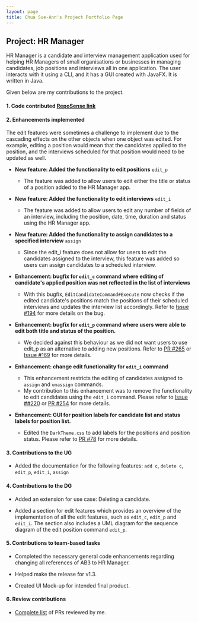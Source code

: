 ```yaml
---
layout: page
title: Chua Sue-Ann's Project Portfolio Page
---
```


## Project: HR Manager

HR Manager is a candidate and interview management application used for helping HR Managers of small organisations
or businesses in managing candidates, job positions and interviews all in one application.
The user interacts with it using a CLI, and it has a GUI created with JavaFX. It is written in Java.

Given below are my contributions to the project.

#### 1. Code contributed [RepoSense link](https://nus-cs2103-ay2122s1.github.io/tp-dashboard/?search=&sort=groupTitle&sortWithin=title&timeframe=commit&mergegroup=&groupSelect=groupByRepos&breakdown=true&checkedFileTypes=docs~functional-code~test-code~other&since=2021-09-17&tabOpen=true&tabType=authorship&tabAuthor=sueann-chua&tabRepo=AY2122S1-CS2103T-W13-1%2Ftp%5Bmaster%5D&authorshipIsMergeGroup=false&authorshipFileTypes=docs~functional-code~test-code&authorshipIsBinaryFileTypeChecked=false)

#### 2. Enhancements implemented
The edit features were sometimes a challenge to implement due to the cascading effects
on the other objects when one object was edited. For example, editing a position would mean that the candidates applied to the position, and the interviews scheduled for
that position would need to be updated as well.

* **New feature: Added the functionality to edit positions** `edit_p`
    * The feature was added to allow users to edit either the title or status of a position added to the HR Manager app.
    
* **New feature: Added the functionality to edit interviews** `edit_i`
    * The feature was added to allow users to edit any number of fields of an interview, including the position, date, time, duration and status using the HR Manager app.

* **New feature: Added the functionality to assign candidates to a specified interview** `assign`
    * Since the edit_i feature does not allow for users to edit the candidates assigned to the interview, this feature
      was added so users can assign candidates to a scheduled interview.
      
* **Enhancement: bugfix for `edit_c` command where editing of candidate's applied position was not reflected in the
list of interviews**
    * With this bugfix, `EditCandidateCommand#Execute` now checks if the edited candidate's positions match the
      positions of their scheduled interviews and updates the interview list accordingly. Refer to [Issue #194](https://github.com/AY2122S1-CS2103T-W13-1/tp/issues/194) for more details on the
      bug.
      
* **Enhancement: bugfix for `edit_p` command where users were able to edit both title and status of the position.**
    * We decided against this behaviour as we did not want users to use edit_p as an alternative to adding new
      positions. Refer to [PR #265](https://github.com/AY2122S1-CS2103T-W13-1/tp/pull/265) or 
      [Issue #169](https://github.com/AY2122S1-CS2103T-W13-1/tp/issues/169) for more details.
* **Enhancement: change edit functionality for `edit_i` command**
    * This enhancement restricts the editing of candidates assigned to `assign` and `unassign` commands.
    * My contribution to this enhancement was to remove the functionality to edit candidates using the `edit_i` command. Please refer to [Issue ##220](https://github.com/AY2122S1-CS2103T-W13-1/tp/issues/220) or 
      [PR #254](https://github.com/AY2122S1-CS2103T-W13-1/tp/pull/254) for more details.
      
* **Enhancement: GUI for position labels for candidate list and status labels for position list.**
    * Edited the `DarkTheme.css` to add labels for the positions and position status. Please refer to [PR #78](https://github.com/AY2122S1-CS2103T-W13-1/tp/pull/78) for more details.
  
#### 3. Contributions to the UG
* Added the documentation for the following features: `add c`, `delete c`, `edit_p`, `edit_i`, `assign`

#### 4. Contributions to the DG
* Added an extension for use case: Deleting a candidate.

* Added a section for edit features which provides an overview of the implementation of all the edit features, such as
`edit_c`, `edit_p` and `edit_i`. The section also includes a UML diagram for the sequence diagram of the edit
  position command `edit_p`.

#### 5. Contributions to team-based tasks
* Completed the necessary general code enhancements regarding changing all references of AB3 to HR Manager.

* Helped make the release for v1.3.

* Created UI Mock-up for intended final product.

#### 6. Review contributions
* [Complete list](https://github.com/AY2122S1-CS2103T-W13-1/tp/pulls?q=is%3Apr+is%3Aclosed+reviewed-by%3A%40me)
  of PRs reviewed by me.

